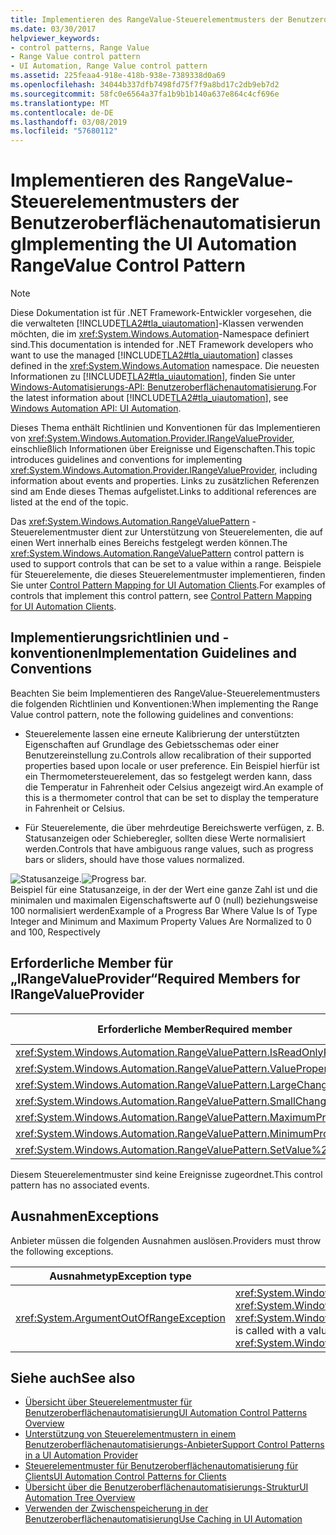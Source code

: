 ```yaml
---
title: Implementieren des RangeValue-Steuerelementmusters der Benutzeroberflächenautomatisierung
ms.date: 03/30/2017
helpviewer_keywords:
- control patterns, Range Value
- Range Value control pattern
- UI Automation, Range Value control pattern
ms.assetid: 225feaa4-918e-418b-938e-7389338d0a69
ms.openlocfilehash: 34044b337dfb7498fd75f7f9a8bd17c2db9eb7d2
ms.sourcegitcommit: 58fc0e6564a37fa1b9b1b140a637e864c4cf696e
ms.translationtype: MT
ms.contentlocale: de-DE
ms.lasthandoff: 03/08/2019
ms.locfileid: "57680112"
---
```

# <a name="implementing-the-ui-automation-rangevalue-control-pattern"></a><span data-ttu-id="95763-102">Implementieren des RangeValue-Steuerelementmusters der Benutzeroberflächenautomatisierung</span><span class="sxs-lookup"><span data-stu-id="95763-102">Implementing the UI Automation RangeValue Control Pattern</span></span>
> [!NOTE]
>  <span data-ttu-id="95763-103">Diese Dokumentation ist für .NET Framework-Entwickler vorgesehen, die die verwalteten [!INCLUDE[TLA2#tla_uiautomation](../../../includes/tla2sharptla-uiautomation-md.md)]-Klassen verwenden möchten, die im <xref:System.Windows.Automation>-Namespace definiert sind.</span><span class="sxs-lookup"><span data-stu-id="95763-103">This documentation is intended for .NET Framework developers who want to use the managed [!INCLUDE[TLA2#tla_uiautomation](../../../includes/tla2sharptla-uiautomation-md.md)] classes defined in the <xref:System.Windows.Automation> namespace.</span></span> <span data-ttu-id="95763-104">Die neuesten Informationen zu [!INCLUDE[TLA2#tla_uiautomation](../../../includes/tla2sharptla-uiautomation-md.md)], finden Sie unter [Windows-Automatisierungs-API: Benutzeroberflächenautomatisierung](https://go.microsoft.com/fwlink/?LinkID=156746).</span><span class="sxs-lookup"><span data-stu-id="95763-104">For the latest information about [!INCLUDE[TLA2#tla_uiautomation](../../../includes/tla2sharptla-uiautomation-md.md)], see [Windows Automation API: UI Automation](https://go.microsoft.com/fwlink/?LinkID=156746).</span></span>  
  
 <span data-ttu-id="95763-105">Dieses Thema enthält Richtlinien und Konventionen für das Implementieren von <xref:System.Windows.Automation.Provider.IRangeValueProvider>, einschließlich Informationen über Ereignisse und Eigenschaften.</span><span class="sxs-lookup"><span data-stu-id="95763-105">This topic introduces guidelines and conventions for implementing <xref:System.Windows.Automation.Provider.IRangeValueProvider>, including information about events and properties.</span></span> <span data-ttu-id="95763-106">Links zu zusätzlichen Referenzen sind am Ende dieses Themas aufgelistet.</span><span class="sxs-lookup"><span data-stu-id="95763-106">Links to additional references are listed at the end of the topic.</span></span>  
  
 <span data-ttu-id="95763-107">Das <xref:System.Windows.Automation.RangeValuePattern> -Steuerelementmuster dient zur Unterstützung von Steuerelementen, die auf einen Wert innerhalb eines Bereichs festgelegt werden können.</span><span class="sxs-lookup"><span data-stu-id="95763-107">The <xref:System.Windows.Automation.RangeValuePattern> control pattern is used to support controls that can be set to a value within a range.</span></span> <span data-ttu-id="95763-108">Beispiele für Steuerelemente, die dieses Steuerelementmuster implementieren, finden Sie unter [Control Pattern Mapping for UI Automation Clients](../../../docs/framework/ui-automation/control-pattern-mapping-for-ui-automation-clients.md).</span><span class="sxs-lookup"><span data-stu-id="95763-108">For examples of controls that implement this control pattern, see [Control Pattern Mapping for UI Automation Clients](../../../docs/framework/ui-automation/control-pattern-mapping-for-ui-automation-clients.md).</span></span>  
  
<a name="Implementation_Guidelines_and_Conventions"></a>   
## <a name="implementation-guidelines-and-conventions"></a><span data-ttu-id="95763-109">Implementierungsrichtlinien und -konventionen</span><span class="sxs-lookup"><span data-stu-id="95763-109">Implementation Guidelines and Conventions</span></span>  
 <span data-ttu-id="95763-110">Beachten Sie beim Implementieren des RangeValue-Steuerelementmusters die folgenden Richtlinien und Konventionen:</span><span class="sxs-lookup"><span data-stu-id="95763-110">When implementing the Range Value control pattern, note the following guidelines and conventions:</span></span>  
  
-   <span data-ttu-id="95763-111">Steuerelemente lassen eine erneute Kalibrierung der unterstützten Eigenschaften auf Grundlage des Gebietsschemas oder einer Benutzereinstellung zu.</span><span class="sxs-lookup"><span data-stu-id="95763-111">Controls allow recalibration of their supported properties based upon locale or user preference.</span></span> <span data-ttu-id="95763-112">Ein Beispiel hierfür ist ein Thermometersteuerelement, das so festgelegt werden kann, dass die Temperatur in Fahrenheit oder Celsius angezeigt wird.</span><span class="sxs-lookup"><span data-stu-id="95763-112">An example of this is a thermometer control that can be set to display the temperature in Fahrenheit or Celsius.</span></span>  
  
-   <span data-ttu-id="95763-113">Für Steuerelemente, die über mehrdeutige Bereichswerte verfügen, z. B. Statusanzeigen oder Schieberegler, sollten diese Werte normalisiert werden.</span><span class="sxs-lookup"><span data-stu-id="95763-113">Controls that have ambiguous range values, such as progress bars or sliders, should have those values normalized.</span></span>  
  
 <span data-ttu-id="95763-114">![Statusanzeige. ](../../../docs/framework/ui-automation/media/uia-rangevaluepattern-progress-bar.PNG "UIA_RangeValuePattern_Progress_Bar")</span><span class="sxs-lookup"><span data-stu-id="95763-114">![Progress bar.](../../../docs/framework/ui-automation/media/uia-rangevaluepattern-progress-bar.PNG "UIA_RangeValuePattern_Progress_Bar")</span></span>  
<span data-ttu-id="95763-115">Beispiel für eine Statusanzeige, in der der Wert eine ganze Zahl ist und die minimalen und maximalen Eigenschaftswerte auf 0 (null) beziehungsweise 100 normalisiert werden</span><span class="sxs-lookup"><span data-stu-id="95763-115">Example of a Progress Bar Where Value Is of Type Integer and Minimum and Maximum Property Values Are Normalized to 0 and 100, Respectively</span></span>  
  
<a name="Required_Members_for_the_IRangeValueProvider"></a>   
## <a name="required-members-for-irangevalueprovider"></a><span data-ttu-id="95763-116">Erforderliche Member für „IRangeValueProvider“</span><span class="sxs-lookup"><span data-stu-id="95763-116">Required Members for IRangeValueProvider</span></span>  
  
|<span data-ttu-id="95763-117">Erforderliche Member</span><span class="sxs-lookup"><span data-stu-id="95763-117">Required member</span></span>|<span data-ttu-id="95763-118">Memberart</span><span class="sxs-lookup"><span data-stu-id="95763-118">Member type</span></span>|<span data-ttu-id="95763-119">Hinweise</span><span class="sxs-lookup"><span data-stu-id="95763-119">Notes</span></span>|  
|---------------------|-----------------|-----------|  
|<xref:System.Windows.Automation.RangeValuePattern.IsReadOnlyProperty>|<span data-ttu-id="95763-120">Eigenschaft</span><span class="sxs-lookup"><span data-stu-id="95763-120">Property</span></span>|<span data-ttu-id="95763-121">Keine</span><span class="sxs-lookup"><span data-stu-id="95763-121">None</span></span>|  
|<xref:System.Windows.Automation.RangeValuePattern.ValueProperty>|<span data-ttu-id="95763-122">Eigenschaft</span><span class="sxs-lookup"><span data-stu-id="95763-122">Property</span></span>|<span data-ttu-id="95763-123">Keine</span><span class="sxs-lookup"><span data-stu-id="95763-123">None</span></span>|  
|<xref:System.Windows.Automation.RangeValuePattern.LargeChangeProperty>|<span data-ttu-id="95763-124">Eigenschaft</span><span class="sxs-lookup"><span data-stu-id="95763-124">Property</span></span>|<span data-ttu-id="95763-125">Keine</span><span class="sxs-lookup"><span data-stu-id="95763-125">None</span></span>|  
|<xref:System.Windows.Automation.RangeValuePattern.SmallChangeProperty>|<span data-ttu-id="95763-126">Eigenschaft</span><span class="sxs-lookup"><span data-stu-id="95763-126">Property</span></span>|<span data-ttu-id="95763-127">Keine</span><span class="sxs-lookup"><span data-stu-id="95763-127">None</span></span>|  
|<xref:System.Windows.Automation.RangeValuePattern.MaximumProperty>|<span data-ttu-id="95763-128">Eigenschaft</span><span class="sxs-lookup"><span data-stu-id="95763-128">Property</span></span>|<span data-ttu-id="95763-129">Keine</span><span class="sxs-lookup"><span data-stu-id="95763-129">None</span></span>|  
|<xref:System.Windows.Automation.RangeValuePattern.MinimumProperty>|<span data-ttu-id="95763-130">Eigenschaft</span><span class="sxs-lookup"><span data-stu-id="95763-130">Property</span></span>|<span data-ttu-id="95763-131">Keine</span><span class="sxs-lookup"><span data-stu-id="95763-131">None</span></span>|  
|<xref:System.Windows.Automation.RangeValuePattern.SetValue%2A>|<span data-ttu-id="95763-132">Methoden</span><span class="sxs-lookup"><span data-stu-id="95763-132">Methods</span></span>|<span data-ttu-id="95763-133">Keine</span><span class="sxs-lookup"><span data-stu-id="95763-133">None</span></span>|  
  
 <span data-ttu-id="95763-134">Diesem Steuerelementmuster sind keine Ereignisse zugeordnet.</span><span class="sxs-lookup"><span data-stu-id="95763-134">This control pattern has no associated events.</span></span>  
  
<a name="Exceptions"></a>   
## <a name="exceptions"></a><span data-ttu-id="95763-135">Ausnahmen</span><span class="sxs-lookup"><span data-stu-id="95763-135">Exceptions</span></span>  
 <span data-ttu-id="95763-136">Anbieter müssen die folgenden Ausnahmen auslösen.</span><span class="sxs-lookup"><span data-stu-id="95763-136">Providers must throw the following exceptions.</span></span>  
  
|<span data-ttu-id="95763-137">Ausnahmetyp</span><span class="sxs-lookup"><span data-stu-id="95763-137">Exception type</span></span>|<span data-ttu-id="95763-138">Bedingung</span><span class="sxs-lookup"><span data-stu-id="95763-138">Condition</span></span>|  
|--------------------|---------------|  
|<xref:System.ArgumentOutOfRangeException>|<span data-ttu-id="95763-139"><xref:System.Windows.Automation.RangeValuePattern.SetValue%2A> wird mit einem Wert aufgerufen, der entweder größer als <xref:System.Windows.Automation.RangeValuePattern.MaximumProperty> oder kleiner als <xref:System.Windows.Automation.RangeValuePattern.MinimumProperty>ist.</span><span class="sxs-lookup"><span data-stu-id="95763-139"><xref:System.Windows.Automation.RangeValuePattern.SetValue%2A> is called with a value that is either greater than <xref:System.Windows.Automation.RangeValuePattern.MaximumProperty> or less than <xref:System.Windows.Automation.RangeValuePattern.MinimumProperty>.</span></span>|  
  
## <a name="see-also"></a><span data-ttu-id="95763-140">Siehe auch</span><span class="sxs-lookup"><span data-stu-id="95763-140">See also</span></span>
- [<span data-ttu-id="95763-141">Übersicht über Steuerelementmuster für Benutzeroberflächenautomatisierung</span><span class="sxs-lookup"><span data-stu-id="95763-141">UI Automation Control Patterns Overview</span></span>](../../../docs/framework/ui-automation/ui-automation-control-patterns-overview.md)
- [<span data-ttu-id="95763-142">Unterstützung von Steuerelementmustern in einem Benutzeroberflächenautomatisierungs-Anbieter</span><span class="sxs-lookup"><span data-stu-id="95763-142">Support Control Patterns in a UI Automation Provider</span></span>](../../../docs/framework/ui-automation/support-control-patterns-in-a-ui-automation-provider.md)
- [<span data-ttu-id="95763-143">Steuerelementmuster für Benutzeroberflächenautomatisierung für Clients</span><span class="sxs-lookup"><span data-stu-id="95763-143">UI Automation Control Patterns for Clients</span></span>](../../../docs/framework/ui-automation/ui-automation-control-patterns-for-clients.md)
- [<span data-ttu-id="95763-144">Übersicht über die Benutzeroberflächenautomatisierungs-Struktur</span><span class="sxs-lookup"><span data-stu-id="95763-144">UI Automation Tree Overview</span></span>](../../../docs/framework/ui-automation/ui-automation-tree-overview.md)
- [<span data-ttu-id="95763-145">Verwenden der Zwischenspeicherung in der Benutzeroberflächenautomatisierung</span><span class="sxs-lookup"><span data-stu-id="95763-145">Use Caching in UI Automation</span></span>](../../../docs/framework/ui-automation/use-caching-in-ui-automation.md)
